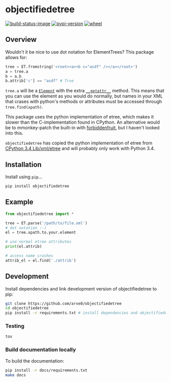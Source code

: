 # objectifiedetree

[![build-status-image]][travis]
[![pypi-version]][pypi]
[![wheel]][pypi]

## Overview

Wouldn't it be nice to use dot notation for ElementTrees? This package allows for:

```python
tree = ET.fromstring('<root><a><b c="asdf" /></a></root>')
a = tree.a
b = a.b
b.attrib['c'] == "asdf" # True
```

`tree.a` will be a [`Element`](https://docs.python.org/3.4/library/xml.etree.elementtree.html#xml.etree.ElementTree.Element) with the extra [`__getattr__`](https://github.com/arve0/objectifiedetree/blob/master/objectifiedetree/__init__.py#L11-12) method. This means that you can use the element as you would do normally, but names in your XML that crases with python's methods or attributes must be accessed through `tree.find(xpath)`.

This package uses the python implementation of etree, which makes it slower than the C-implementation found in CPython. An alternative would be to mmonkey-patch the built-in with [forbiddenfruit](https://github.com/clarete/forbiddenfruit), but I haven't looked into this.

`objectifiedetree` has copied the python implementation of etree from [CPython 3.4 Lib/xml/etree](https://github.com/python/cpython/tree/master/Lib/xml/etree) and will probably only work with Python 3.4.

## Installation

Install using `pip`...

```bash
pip install objectifiedetree
```

## Example

```python
from objectifiedetree import *

tree = ET.parse('/path/to/file.xml')
# dot notation :-)
el = tree.xpath.to.your.element

# use normal etree attributes
print(el.attrib)

# access name crashes
attrib_el = el.find('./attrib')
```

## Development
Install dependencies and link development version of objectifiedetree to pip:
```bash
git clone https://github.com/arve0/objectifiedetree
cd objectifiedetree
pip install -r requirements.txt # install dependencies and objectifiedetree-package
```

### Testing
```bash
tox
```

### Build documentation locally
To build the documentation:
```bash
pip install -r docs/requirements.txt
make docs
```



[build-status-image]: https://secure.travis-ci.org/arve0/objectifiedetree.png?branch=master
[travis]: http://travis-ci.org/arve0/objectifiedetree?branch=master
[pypi-version]: https://pypip.in/version/objectifiedetree/badge.svg
[pypi]: https://pypi.python.org/pypi/objectifiedetree
[wheel]: https://pypip.in/wheel/objectifiedetree/badge.svg
